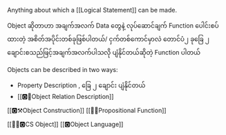Anything about which a [[Logical Statement]] can be made.

Object ဆိုတာဟာ အချက်အလက် Data တွေနဲ့ လုပ်ဆောင်ချက် Function ပေါင်းစပ်ထားတဲ့ အစိတ်အပိုင်းတစ်ခုဖြစ်ပါတယ်/ 
ငှက်တစ်ကောင်မှာလဲ တောင်ပံ၂ ခုခြေ ၂ ချောင်းစသည်ဖြင့်အချက်အလက်ပါသလို ပျံနိုင်တယ်ဆိုတဲ့ Function ပါတယ်

Objects can be described in two ways:
- Property Description , ခြေ ၂ ချောင်း   ပျံနိုင်တယ်
- [[🅾️🔗Object Relation Description]]


[[🅾️⚒️Object Construction]]
[[🦾💍Propositional Function]]


[[👨‍💻🅾️CS Object]]
[[🅾️Object Language]]
